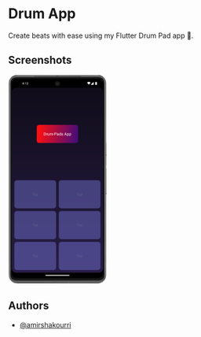 
# Drum App

Create beats with ease using my Flutter Drum Pad app 🥁.

## Screenshots


<img src="images/app.png" alt="drum-pad app" width="200">

## Authors

- [@amirshakourri](https://www.github.com/amirshakourri)
